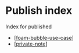 # Publish index
Index for published

- [[foam-bubble-use-case]]
- [[private-note]]

[//begin]: # "Autogenerated link references for markdown compatibility"
[foam-bubble-use-case]: foam-bubble-use-case "Foam Bubble use case"
[private-note]: private-note "private-note"
[//end]: # "Autogenerated link references"